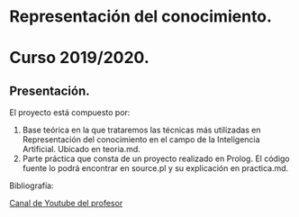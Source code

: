                                         
# Representación del conocimiento. 
# Curso 2019/2020. 
## Presentación.
El proyecto está compuesto por:
1. Base teórica en la que trataremos las técnicas más utilizadas en Representación del conocimiento en el campo de la Inteligencia Artificial. Ubicado en teoria.md.
2. Parte práctica que consta de un proyecto realizado en Prolog.
   El código fuente lo podrá encontrar en source.pl y su explicación en practica.md.

Bibliografía: 

[Canal de Youtube del profesor](https://www.youtube.com/user/josecarpioc)



  